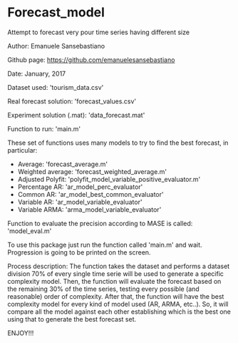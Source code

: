 # Forecast_model
Attempt to forecast very pour time series having different size 

Author: Emanuele Sansebastiano

Github page: https://github.com/emanuelesansebastiano

Date: January, 2017


Dataset used: 'tourism_data.csv'

Real forecast solution: 'forecast_values.csv'

Experiment solution (.mat): 'data_forecast.mat'


Function to run: 'main.m'

These set of functions uses many models to try to find the best forecast, in particular:
- Average: 'forecast_average.m'
- Weighted average: 'forecast_weighted_average.m'
- Adjusted Polyfit: 'polyfit_model_variable_positive_evaluator.m'
- Percentage AR: 'ar_model_perc_evaluator'
- Common AR: 'ar_model_best_common_evaluator'
- Variable AR: 'ar_model_variable_evaluator'
- Variable ARMA: 'arma_model_variable_evaluator'

Function to evaluate the precision according to MASE is called: 'model_eval.m'

To use this package just run the function called 'main.m' and wait. Progression is going to be printed on the screen.


Process description:
The function takes the dataset and performs a dataset division 70% of every single time serie will be used to generate a specific complexity model. Then, the function will evaluate the forecast based on the remaining 30% of the time series, testing every possible (and reasonable) order of complexity. After that, the function will have the best complexity model for every kind of model used (AR, ARMA, etc..). So, it will compare all the model against each other establishing which is the best one using that to generate the best forecast set. 

ENJOY!!!

